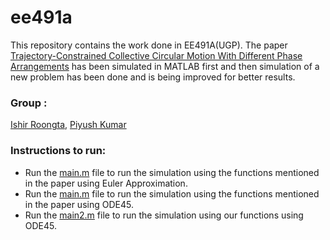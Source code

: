 # ee491a
This repository contains the work done in EE491A(UGP). The paper [Trajectory-Constrained Collective Circular Motion With Different Phase Arrangements](https://ieeexplore.ieee.org/document/8827634) has been simulated in MATLAB first and then simulation of a new problem has been done and is being improved for better results.

### Group : 
[Ishir Roongta](https://github.com/isro01), [Piyush Kumar](https://github.com/kpiyush25)

### Instructions to run:
- Run the [main.m](https://github.com/kpiyush25/ee491a/blob/main/simulation_using_euler_approximation/main.m) file to run the simulation using the functions mentioned in the paper using Euler Approximation.
- Run the [main.m](https://github.com/kpiyush25/ee491a/blob/main/simulation_using_ode45/main.m) file to run the simulation using the functions mentioned in the paper using ODE45.
- Run the [main2.m](https://github.com/kpiyush25/ee491a/blob/main/simulation_using_ode45/main2.m) file to run the simulation using our functions using ODE45.